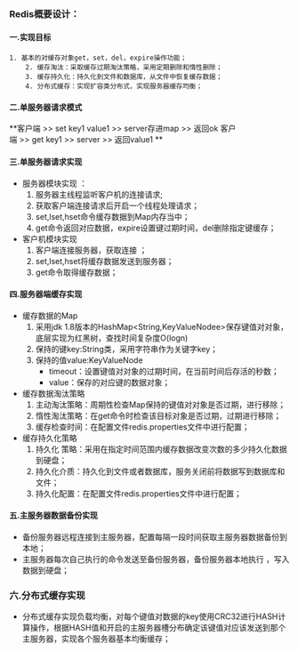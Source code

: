 ### Redis概要设计：  

#### 一.实现目标 

 	1. 基本的对缓存对象get，set，del，expire操作功能；
		2. 缓存淘汰：采取缓存过期淘汰策略，采用定期删除和惰性删除； 
		3. 缓存持久化：持久化到文件和数据库，从文件中恢复缓存数据； 
		4. 分布式缓存：实现扩容类分布式，实现服务器缓存均衡；

#### 二.单服务器请求模式 

**客户端 >> set key1 value1 >> server存进map >> 返回ok 客户端 >> get key1 >> server >> 返回value1 **

#### 三.单服务器请求实现 

+ 服务器模块实现 ：
  1. 服务器主线程监听客户机的连接请求;
  2. 获取客户端连接请求后开启一个线程处理请求；
  3. set,lset,hset命令缓存数据到Map内存当中；
  4. get命令返回对应数据，expire设置键过期时间，del删除指定键缓存；
+ 客户机模块实现 
  1. 客户端连接服务器，获取连接 ；
  2. set,lset,hset将缓存数据发送到服务器； 
  3. get命令取得缓存数据； 

#### 四.服务器端缓存实现 

+ 缓存数据的Map
  1. 采用jdk 1.8版本的HashMap<String,KeyValueNodee>保存键值对对象，底层实现为红黑树，查找时间复杂度O(logn) 
  2. 保持的键key:String类，采用字符串作为关键字key；
  3. 保持的值value:KeyValueNode 
     + timeout：设置键值对对象的过期时间，在当前时间后存活的秒数； 
     + value：保存的对应键的数据对象； 
+ 缓存数据淘汰策略
  1. 主动淘汰策略：周期性检查Map保持的键值对对象是否过期，进行移除； 
  2. 惰性淘汰策略：在get命令时检查该目标对象是否过期，过期进行移除；
  3. 缓存检查时间：在配置文件redis.properties文件中进行配置； 
+ 缓存持久化策略
  1. 持久化 策略：采用在指定时间范围内缓存数据改变次数的多少持久化数据到硬盘；
  2. 持久化介质：持久化到文件或者数据库，服务关闭前将数据写到数据库和文件；
  3. 持久化配置：在配置文件redis.properties文件中进行配置； 

#### 五.主服务器数据备份实现 

+  备份服务器远程连接到主服务器，配置每隔一段时间获取主服务器数据备份到本地；
+ 主服务器每次自己执行的命令发送至备份服务器，备份服务器本地执行 ，写入数据到硬盘；

### 六.分布式缓存实现

+ 分布式缓存实现负载均衡，对每个键值对数据的key使用CRC32进行HASH计算操作，根据HASH值和开启的主服务器槽分布确定该键值对应该发送到那个主服务器，实现各个服务器基本均衡缓存；

